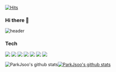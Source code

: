 [![Hits](https://hits.seeyoufarm.com/api/count/incr/badge.svg?url=https%3A%2F%2Fgithub.com%2FParkJsoo&count_bg=%2336495E&title_bg=%2341B883&icon=github.svg&icon_color=%23FFFFFF&title=visit&edge_flat=false)](https://hits.seeyoufarm.com)
### Hi there 👋
![header](https://capsule-render.vercel.app/api?type=Waving&color=auto&height=300&section=header&text=Henry's%20github&fontSize=90)

### Tech
<img src="https://img.shields.io/badge/HTML5-E34F26?style=flat-square&logo=HTML5&logoColor=white"/>   <img src="https://img.shields.io/badge/CSS3-1572B6?style=flat-square&logo=CSS3&logoColor=white"/>   <img src="https://img.shields.io/badge/Sass-CC6699?style=flat-square&logo=Sass&logoColor=white"/>   <img src="https://img.shields.io/badge/Bootstrap-7952B3?style=flat-square&logo=Bootstrap&logoColor=white"/>
<img src="https://img.shields.io/badge/JavaScript-F7DF1E?style=flat-square&logo=JavaScript&logoColor=white"/>   <img src="https://img.shields.io/badge/TypeScript-3178C6?style=flat-square&logo=TypeScript&logoColor=white"/>   <img src="https://img.shields.io/badge/Vue.js-4FC08D?style=flat-square&logo=Vue.js&logoColor=white"/>

![ParkJsoo's github stats](https://github-readme-stats.vercel.app/api?username=ParkJsoo&theme=vue&show_icons=true)[![ParkJsoo's github stats](https://github-readme-stats.vercel.app/api/top-langs/?username=ParkJsoo&show_icons=true&hide_border=true&title_color=004386&icon_color=004386&layout=compact)](https://github.com/ParkJsoo)

<!--
**ParkJsoo/ParkJsoo** is a ✨ _special_ ✨ repository because its `README.md` (this file) appears on your GitHub profile.

Here are some ideas to get you started:

- 🔭 I’m currently working on ...
- 🌱 I’m currently learning ...
- 👯 I’m looking to collaborate on ...
- 🤔 I’m looking for help with ...
- 💬 Ask me about ...
- 📫 How to reach me: ...
- 😄 Pronouns: ...
- ⚡ Fun fact: ...
-->

